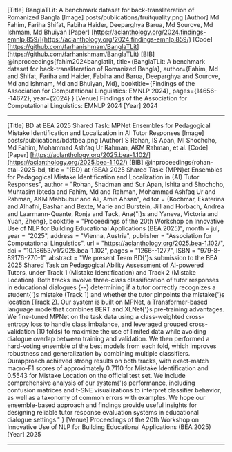 [Title]
BanglaTLit: A benchmark dataset for back-transliteration of Romanized Bangla
[Image]
posts/publications/fruitquality.png
[Author]
Md Fahim, Fariha Shifat, Fabiha Haider, Deeparghya Barua, Md Sourove, Md Ishmam, Md Bhuiyan
[Paper]
[https://aclanthology.org/2024.findings-emnlp.859/](https://aclanthology.org/2024.findings-emnlp.859/)
[Code]
[https://github.com/farhanishmam/BanglaTLit](https://github.com/farhanishmam/BanglaTLit)
[BIB]
@inproceedings{fahim2024banglatlit,
  title={BanglaTLit: A benchmark dataset for back-transliteration of Romanized Bangla},
  author={Fahim, Md and Shifat, Fariha and Haider, Fabiha and Barua, Deeparghya and Sourove, Md and Ishmam, Md and Bhuiyan, Md},
  booktitle={Findings of the Association for Computational Linguistics: EMNLP 2024},
  pages={14656--14672},
  year={2024}
}
[Venue]
Findings of the Association for Computational Linguistics: EMNLP 2024
[Year]
2024

---

[Title]
BD at BEA 2025 Shared Task: MPNet Ensembles for Pedagogical Mistake Identification and Localization in AI Tutor Responses
[Image]
posts/publications/bdatbea.png
[Author]
S Rohan, IS Apan, MI Shochcho, Md Fahim, Mohammad Ashfaq Ur Rahman, AKM Rahman, et al.
[Code]
[Paper]
[https://aclanthology.org/2025.bea-1.102/](https://aclanthology.org/2025.bea-1.102/)
[BIB]
@inproceedings{rohan-etal-2025-bd,
title = "{BD} at {BEA} 2025 Shared Task: {MPN}et Ensembles for Pedagogical Mistake Identification and Localization in {AI} Tutor Responses",
author = "Rohan, Shadman and
Sur Apan, Ishita and
Shochcho, Muhtasim Ibteda and
Fahim, Md and
Rahman, Mohammad Ashfaq Ur and
Rahman, AKM Mahbubur and
Ali, Amin Ahsan",
editor = {Kochmar, Ekaterina and
Alhafni, Bashar and
Bexte, Marie and
Burstein, Jill and
Horbach, Andrea and
Laarmann-Quante, Ronja and
Tack, Ana{\"i}s and
Yaneva, Victoria and
Yuan, Zheng},
booktitle = "Proceedings of the 20th Workshop on Innovative Use of NLP for Building Educational Applications (BEA 2025)",
month = jul,
year = "2025",
address = "Vienna, Austria",
publisher = "Association for Computational Linguistics",
url = "https://aclanthology.org/2025.bea-1.102/",
doi = "10.18653/v1/2025.bea-1.102",
pages = "1266--1277",
ISBN = "979-8-89176-270-1",
abstract = "We present Team BD{'}s submission to the BEA 2025 Shared Task on Pedagogical Ability Assessment of AI-powered Tutors, under Track 1 (Mistake Identification) and Track 2 (Mistake Location). Both tracks involve three-class classification of tutor responses in educational dialogues {--} determining if a tutor correctly recognizes a student{'}s mistake (Track 1) and whether the tutor pinpoints the mistake{'}s location (Track 2). Our system is built on MPNet, a Transformer-based language modelthat combines BERT and XLNet{'}s pre-training advantages. We fine-tuned MPNet on the task data using a class-weighted cross-entropy loss to handle class imbalance, and leveraged grouped cross-validation (10 folds) to maximize the use of limited data while avoiding dialogue overlap between training and validation. We then performed a hard-voting ensemble of the best models from each fold, which improves robustness and generalization by combining multiple classifiers. Ourapproach achieved strong results on both tracks, with exact-match macro-F1 scores of approximately 0.7110 for Mistake Identification and 0.5543 for Mistake Location on the official test set. We include comprehensive analysis of our system{'}s performance, including confusion matrices and t-SNE visualizations to interpret classifier behavior, as well as a taxonomy of common errors with examples. We hope our ensemble-based approach and findings provide useful insights for designing reliable tutor response evaluation systems in educational dialogue settings."
}
[Venue]
Proceedings of the 20th Workshop on Innovative Use of NLP for Building Educational Applications (BEA 2025)
[Year]
2025

---
